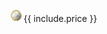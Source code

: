 <span style="margin-left: 0.5em;">![Price](/assets/img/icons/euro.gif)<span style="vertical-align: middle; margin-left: 0.25em;">{{ include.price }}</span></span>